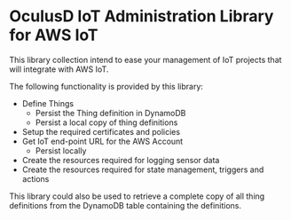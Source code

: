 # OculusD IoT Administration Library for AWS IoT

This library collection intend to ease your management of IoT projects that will integrate with AWS IoT.

The following functionality is provided by this library:

* Define Things
  * Persist the Thing definition in DynamoDB
  * Persist a local copy of thing definitions
* Setup the required certificates and policies
* Get IoT end-point URL for the AWS Account
  * Persist locally
* Create the resources required for logging sensor data
* Create the resources required for state management, triggers and actions
  
This library could also be used to retrieve a complete copy of all thing definitions from the DynamoDB table containing the definitions.
